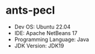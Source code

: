 # ants-pecl

- Dev OS: Ubuntu 22.04
- IDE: Apache NetBeans 17
- Programming Language: Java
- JDK Version: JDK19
